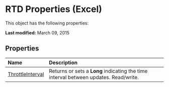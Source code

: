 
# RTD Properties (Excel)
This object has the following properties:

 **Last modified:** March 09, 2015


## Properties



|**Name**|**Description**|
|:-----|:-----|
| [ThrottleInterval](ae3a5561-e880-b5ee-763c-f38f887bc2a0.md)|Returns or sets a  **Long** indicating the time interval between updates. Read/write.|
